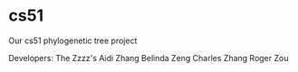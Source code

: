 cs51
====

Our cs51 phylogenetic tree project

Developers: The Zzzz's
Aidi Zhang
Belinda Zeng
Charles Zhang
Roger Zou

